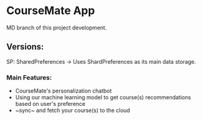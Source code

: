 # CourseMate App
MD branch of this project development.

## Versions:
SP: SharedPreferences
-> Uses ShardPreferences as its main data storage.


### Main Features:
- CourseMate's personalization chatbot
- Using our machine learning model to get course(s) recommendations based on user's preference
- ~sync~ and fetch your course(s) to the cloud


